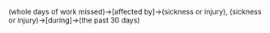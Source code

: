 (whole days of work missed)->[affected by]->(sickness or injury), (sickness or injury)->[during]->(the past 30 days)